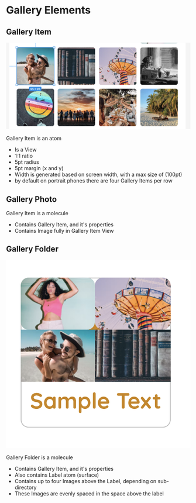 # Gallery Elements

## Gallery Item
![GalleryItem](./photos/GalleryItem.png)

Gallery Item is an atom
* Is a View
* 1:1 ratio
* 5pt radius
* 5pt margin (x and y)
* Width is generated based on screen width, with a max size of (100pt)
* by default on portrait phones there are four Gallery Items per row

## Gallery Photo

Gallery Item is a molecule
* Contains Gallery Item, and it's properties
* Contains Image fully in Gallery Item View

## Gallery Folder

![Folder](./photos/Folder.png)

Gallery Folder is a molecule

* Contains Gallery Item, and it's properties
* Also contains Label atom (surface)
* Contains up to four Images above the Label, depending on sub-directory
* These Images are evenly spaced in the space above the label
